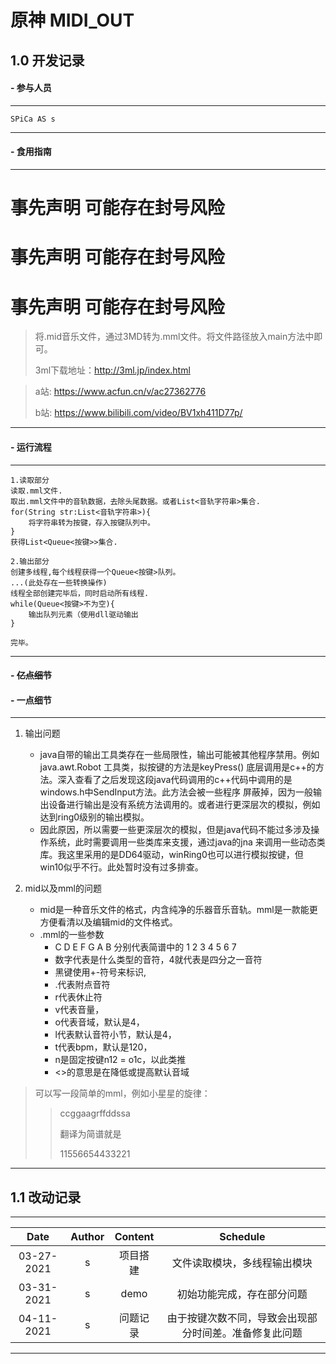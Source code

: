 # 原神 MIDI_OUT

## 1.0 开发记录

#### - 参与人员

***

    SPiCa AS s

***

#### - 食用指南

***

# 事先声明 可能存在封号风险

# 事先声明 可能存在封号风险

# 事先声明 可能存在封号风险

> 将.mid音乐文件，通过3MD转为.mml文件。将文件路径放入main方法中即可。
>
> 3ml下载地址：http://3ml.jp/index.html

> a站: https://www.acfun.cn/v/ac27362776
> 
> b站: https://www.bilibili.com/video/BV1xh411D77p/

***

#### - 运行流程

***

    1.读取部分
    读取.mml文件.
    取出.mml文件中的音轨数据，去除头尾数据。或者List<音轨字符串>集合.
    for(String str:List<音轨字符串>){
        将字符串转为按键，存入按键队列中。
    }
    获得List<Queue<按键>>集合.

    2.输出部分
    创建多线程,每个线程获得一个Queue<按键>队列。
    ...(此处存在一些转换操作)
    线程全部创建完毕后，同时启动所有线程.
    while(Queue<按键>不为空){
        输出队列元素（使用dll驱动输出
    }

    完毕。
***
#### - ~~亿点细节~~
#### - 一点细节
***

1. 输出问题
   - java自带的输出工具类存在一些局限性，输出可能被其他程序禁用。例如 java.awt.Robot 工具类，拟按键的方法是keyPress()
   底层调用是c++的方法。深入查看了之后发现这段java代码调用的c++代码中调用的是windows.h中SendInput方法。此方法会被一些程序
   屏蔽掉，因为一般输出设备进行输出是没有系统方法调用的。或者进行更深层次的模拟，例如达到ring0级别的输出模拟。
   - 因此原因，所以需要一些更深层次的模拟，但是java代码不能过多涉及操作系统，此时需要调用一些类库来支援，通过java的jna
   来调用一些动态类库。我这里采用的是DD64驱动，winRing0也可以进行模拟按键，但win10似乎不行。此处暂时没有过多排查。

2. mid以及mml的问题
   - mid是一种音乐文件的格式，内含纯净的乐器音乐音轨。mml是一款能更方便看清以及编辑mid的文件格式。
   - .mml的一些参数
       - C D E F G A B 分别代表简谱中的 1 2 3 4 5 6 7
       - 数字代表是什么类型的音符，4就代表是四分之一音符
       - 黑键使用+-符号来标识,
       - .代表附点音符
       - r代表休止符
       - v代表音量，
       - o代表音域，默认是4，
       - l代表默认音符小节，默认是4，
       - t代表bpm，默认是120，
       - n是固定按键n12 = o1c，以此类推
       - <>的意思是在降低或提高默认音域
> 可以写一段简单的mml，例如小星星的旋律：
> 
> > ccggaagrffddssa
> >
> > 翻译为简谱就是
> >
> > 11556654433221

***
## 1.1 改动记录
***
| Date | Author | Content | Schedule | 
| :----:| :----:| :----: | :----: |
| 03-27-2021 | s | 项目搭建 | 文件读取模块，多线程输出模块
| 03-31-2021 | s | demo | 初始功能完成，存在部分问题
| 04-11-2021 | s | 问题记录 | 由于按键次数不同，导致会出现部分时间差。准备修复此问题
***

